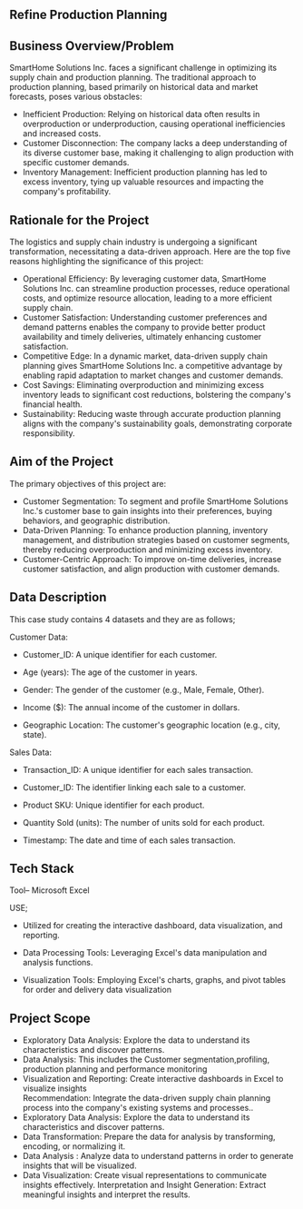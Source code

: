 ## Refine Production Planning

## Business Overview/Problem

SmartHome Solutions Inc. faces a significant challenge in optimizing its supply chain and production planning. The traditional approach to production planning, based primarily on historical data and market forecasts, poses various obstacles:

- Inefficient Production: Relying on historical data often results in overproduction or underproduction, causing operational inefficiencies and increased costs. 
- Customer Disconnection: The company lacks a deep understanding of its diverse customer base, making it challenging to align production with specific customer demands. 
- Inventory Management: Inefficient production planning has led to excess inventory, tying up valuable resources and impacting the company's profitability. 

## Rationale for the Project
The logistics and supply chain industry is undergoing a significant transformation, necessitating a data-driven approach. Here are the top five reasons highlighting the significance of this project:

 - Operational Efficiency: By leveraging customer data, SmartHome Solutions Inc. can streamline production processes, reduce operational costs, and optimize resource allocation, leading to a more efficient supply chain. 
 - Customer Satisfaction: Understanding customer preferences and demand patterns enables the company to provide better product availability and timely deliveries, ultimately enhancing customer satisfaction. 
 - Competitive Edge: In a dynamic market, data-driven supply chain planning gives SmartHome Solutions Inc. a competitive advantage by enabling rapid adaptation to market changes and customer demands. 
 - Cost Savings: Eliminating overproduction and minimizing excess inventory leads to significant cost reductions, bolstering the company's financial health. 
 - Sustainability: Reducing waste through accurate production planning aligns with the company's sustainability goals, demonstrating corporate responsibility. 

## Aim of the Project
The primary objectives of this project are:

 - Customer Segmentation: To segment and profile SmartHome Solutions Inc.'s customer base to gain insights into their preferences, buying behaviors, and geographic distribution. 
 - Data-Driven Planning: To enhance production planning, inventory management, and distribution strategies based on customer segments, thereby reducing overproduction and minimizing excess inventory. 
 - Customer-Centric Approach: To improve on-time deliveries, increase customer satisfaction, and align production with customer demands. 

## Data Description
This case study contains 4 datasets and they are as follows;

 Customer Data: 
 
 - Customer_ID: A unique identifier for each customer. 
 
 - Age (years): The age of the customer in years. 
 
 - Gender: The gender of the customer (e.g., Male, Female, Other). 
 
 - Income ($): The annual income of the customer in dollars. 
 
 - Geographic Location: The customer's geographic location (e.g., city, state). 
 
 
 Sales Data: 
 
 - Transaction_ID: A unique identifier for each sales transaction. 
 
 - Customer_ID: The identifier linking each sale to a customer. 
 
 - Product SKU: Unique identifier for each product. 
 
 - Quantity Sold (units): The number of units sold for each product. 
 
 - Timestamp: The date and time of each sales transaction. 
 
 
## Tech Stack
Tool– Microsoft Excel

USE;

- Utilized for creating the interactive dashboard, data visualization, and reporting.

- Data Processing Tools: Leveraging Excel's data manipulation and analysis functions.

- Visualization Tools: Employing Excel's charts, graphs, and pivot tables for order and delivery data visualization

## Project Scope

 - Exploratory Data Analysis: Explore the data to understand its characteristics and discover patterns. 
 - Data Analysis: This includes the Customer segmentation,profiling, production planning and performance monitoring 
 - Visualization and Reporting: Create interactive dashboards in Excel to visualize insights  
 Recommendation: Integrate the data-driven supply chain planning process into the company's existing systems and processes.. 
 - Exploratory Data Analysis: Explore the data to understand its characteristics and discover patterns. 
 - Data Transformation: Prepare the data for analysis by transforming, encoding, or normalizing it. 
 - Data Analysis : Analyze data to understand patterns in order to generate insights that will be visualized. 
 - Data Visualization: Create visual representations to communicate insights effectively. 
 Interpretation and Insight Generation: Extract meaningful insights and interpret the results. 

